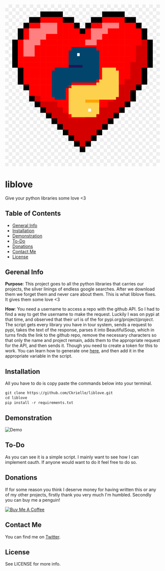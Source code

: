 ![liblove logo](/docs/images/liblove.png)

# liblove
Give your python libraries some love <3

## Table of Contents
* [General Info](#general-info)
* [Installation](#installation)
* [Demonstration](#demonstration)
* [To-Do](#to-do)
* [Donations](#donations)
* [Contact Me](#contact-me)
* [License](#license)

## Gerenal Info
**Purpose**: This project goes to all the python libraries that carries our projects, the silver linings of endless google searches. After we download them
we forget them and never care about them. This is what liblove fixes. It gives them some love <3

**How**: You need a username to access a repo with the github API. So I had to find a way to get the username to make the request. Luckily I was on pypi at that time,
and observed that their url is of the for pypi.org/project/*project*. The script gets every library you have in tour system, sends a request to pypi, takes the 
text of the response, parses it into BeautifulSoup, which in turns finds the link to the github repo, remove the necessary characters so that only the name and project
remain, adds them to the appropriate request for the API, and then sends it. Though you need to create a token for this to work. You can learn how to generate one
[here](https://docs.github.com/en/github/authenticating-to-github/creating-a-personal-access-token), and then add it in the appropriate variable in the script.

## Installation
All you have to do is copy paste the commands below into your terminal.
```
git clone https://github.com/Ckrielle/liblove.git
cd liblove
pip install -r requirements.txt
```

## Demonstration
![Demo](./docs/examples/demo.svg)

## To-Do
As you can see it is a simple script. I mainly want to see how I can implement oauth. If anyone would want to do it feel free to do so.

## Donations
If for some reason you think I deserve money for having written this or any of my other projects, firstly thank you very much I'm humbled. Secondly you can buy me a penguin!

<a href="https://www.buymeacoffee.com/Machina" target="_blank"><img src="https://www.buymeacoffee.com/assets/img/custom_images/orange_img.png" alt="Buy Me A Coffee" style="height: auto !important;width: auto !important;" ></a>

## Contact Me
You can find me on [Twitter](https://twitter.com/3xM4ch1n4).

## License
See LICENSE for more info.

